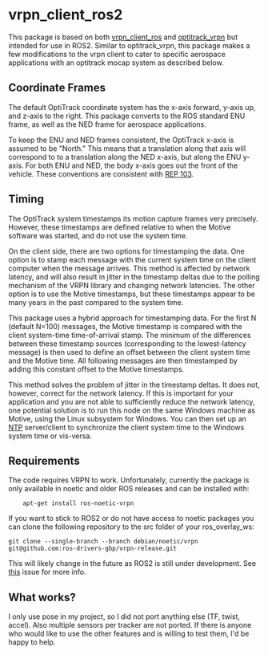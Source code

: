 # vrpn_client_ros2
This package is based on both [vrpn_client_ros](https://github.com/ros-drivers/vrpn_client_ros) and [optitrack_vrpn](https://github.com/byu-magicc/optitrack_vrpn) but intended for use in ROS2. Similar to optitrack_vrpn, this package makes a few modifications to the vrpn client to cater to specific aerospace applications with an optitrack mocap system as described below.

## Coordinate Frames

The default OptiTrack coordinate system has the x-axis forward, y-axis up, and z-axis to the right. This package converts to the ROS standard ENU frame, as well as the NED frame for aerospace applications.

To keep the ENU and NED frames consistent, the OptiTrack x-axis is assumed to be "North." This means that a translation along that axis will correspond to to a translation along the NED x-axis, but along the ENU y-axis. For both ENU and NED, the body x-axis goes out the front of the vehicle. These conventions are consistent with [REP 103](https://www.ros.org/reps/rep-0103.html).

## Timing

The OptiTrack system timestamps its motion capture frames very precisely. However, these timestamps are defined relative to when the Motive software was started, and do not use the system time.

On the client side, there are two options for timestamping the data. One option is to stamp each message with the current system time on the client computer when the message arrives. This method is affected by network latency, and will also result in jitter in the timestamp deltas due to the polling mechanism of the VRPN library and changing network latencies. The other option is to use the Motive timestamps, but these timestamps appear to be many years in the past compared to the system time.

This package uses a hybrid approach for timestamping data. For the first N (default N=100) messages, the Motive timestamp is compared with the client system-time time-of-arrival stamp. The minimum of the differences between these timestamp sources (corresponding to the lowest-latency message) is then used to define an offset between the client system time and the Motive time. All following messages are then timestamped by adding this constant offset to the Motive timestamps.

This method solves the problem of jitter in the timestamp deltas. It does not, however, correct for the network latency. If this is important for your application and you are not able to sufficiently reduce the network latency, one potential solution is to run this node on the same Windows machine as Motive, using the Linux subsystem for Windows. You can then set up an [NTP](https://en.wikipedia.org/wiki/Network_Time_Protocol) server/client to synchronize the client system time to the Windows system time or vis-versa.


## Requirements

The code requires VRPN to work. Unfortunately, currently the package is only
available in noetic and older ROS releases and can be installed with:
```
    apt-get install ros-noetic-vrpn
```

If you want to stick to ROS2 or do not have access to noetic packages you can
clone the following repository to the src folder of your ros_overlay_ws:
```
git clone --single-branch --branch debian/noetic/vrpn git@github.com:ros-drivers-gbp/vrpn-release.git
```

This will likely change in the future as ROS2 is still under development. See [this](https://github.com/ros-drivers/vrpn_client_ros/pull/16#issuecomment-646708312) issue for more info.

## What works?

I only use pose in my project, so I did not port anything else (TF, twist, accel). Also multiple sensors per tracker are not ported.
If there is anyone who would like to use the other features and is willing to test them, I'd be happy to help.
